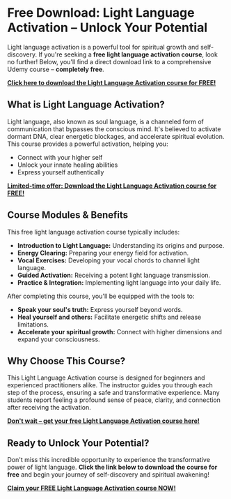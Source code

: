 # Free Download: Light Language Activation – Unlock Your Potential

Light language activation is a powerful tool for spiritual growth and self-discovery. If you're seeking a **free light language activation course**, look no further! Below, you'll find a direct download link to a comprehensive Udemy course – **completely free**.

[**Click here to download the Light Language Activation course for FREE!**](https://udemywork.com/light-language-activation)

## What is Light Language Activation?

Light language, also known as soul language, is a channeled form of communication that bypasses the conscious mind. It's believed to activate dormant DNA, clear energetic blockages, and accelerate spiritual evolution. This course provides a powerful activation, helping you:

*   Connect with your higher self
*   Unlock your innate healing abilities
*   Express yourself authentically

[**Limited-time offer: Download the Light Language Activation course for FREE!**](https://udemywork.com/light-language-activation)

## Course Modules & Benefits

This free light language activation course typically includes:

*   **Introduction to Light Language:** Understanding its origins and purpose.
*   **Energy Clearing:** Preparing your energy field for activation.
*   **Vocal Exercises:** Developing your vocal chords to channel light language.
*   **Guided Activation:** Receiving a potent light language transmission.
*   **Practice & Integration:** Implementing light language into your daily life.

After completing this course, you'll be equipped with the tools to:

*   **Speak your soul's truth:** Express yourself beyond words.
*   **Heal yourself and others:** Facilitate energetic shifts and release limitations.
*   **Accelerate your spiritual growth:** Connect with higher dimensions and expand your consciousness.

## Why Choose This Course?

This Light Language Activation course is designed for beginners and experienced practitioners alike. The instructor guides you through each step of the process, ensuring a safe and transformative experience. Many students report feeling a profound sense of peace, clarity, and connection after receiving the activation.

[**Don't wait – get your free Light Language Activation course here!**](https://udemywork.com/light-language-activation)

## Ready to Unlock Your Potential?

Don't miss this incredible opportunity to experience the transformative power of light language. **Click the link below to download the course for free** and begin your journey of self-discovery and spiritual awakening!

[**Claim your FREE Light Language Activation course NOW!**](https://udemywork.com/light-language-activation)
